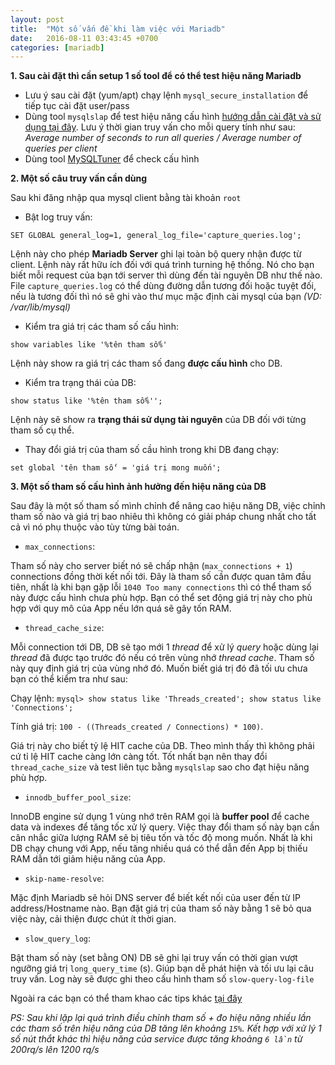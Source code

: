 ```yaml
---
layout: post
title:  "Một số vấn đề khi làm việc với Mariadb"
date:   2016-08-11 03:43:45 +0700
categories: [mariadb]
---
```




**1. Sau cài đặt thì cần setup 1 số tool để có thể test hiệu năng Mariadb** 

* Lưu ý sau cài đặt (yum/apt) chạy lệnh `mysql_secure_installation` để tiếp tục cài đặt user/pass
* Dùng tool `mysqlslap` để test hiệu năng cấu hình 
[hướng dẫn cài đặt và sử dụng tại đây](https://www.digitalocean.com/community/tutorials/how-to-measure-mysql-query-performance-with-mysqlslap).
Lưu ý thời gian truy vấn cho mỗi query tính như sau: _Average number of seconds to run all queries / Average number of queries per client_
* Dùng tool [MySQLTuner](https://github.com/major/MySQLTuner-perl) để check cấu hình

**2. Một số câu truy vấn cần dùng**

Sau khi đăng nhập qua mysql client bằng tài khoản `root`

* Bật log truy vấn: 

`SET GLOBAL general_log=1, general_log_file='capture_queries.log';`

Lệnh này cho phép __Mariadb Server__ ghi lại toàn bộ query nhận được từ client. Lệnh này rất hữu ích đối với quá trình turning hệ thống.
Nó cho bạn biết mỗi request của bạn tới server thì dùng đến tài nguyên DB như thế nào. File `capture_queries.log` có thể dùng đường 
dẫn tương đối hoặc tuyệt đối, nếu là tương đối thì nó sẽ ghi vào thư mục mặc định cài mysql của bạn _(VD: /var/lib/mysql)_ 

* Kiểm tra giá trị các tham số cấu hình:

`show variables like '%tên tham số%'`

Lệnh này show ra giá trị các tham số đang __được cấu hình__ cho DB.

* Kiểm tra trạng thái của DB:

`show status like '%tên tham số%'';`

Lệnh này sẽ show ra __trạng thái sử dụng tài nguyên__ của DB đối với từng tham số cụ thể.

* Thay đổi giá trị của tham số cầu hình trong khi DB đang chạy:

`set global 'tên tham số' = 'giá trị mong muốn';`

**3. Một số tham số cấu hình ảnh hưởng đến hiệu năng của DB**

Sau đây là một số tham số mình chỉnh để nâng cao hiệu năng DB, việc chỉnh tham số nào và giá trị bao nhiêu thì không có giải pháp chung nhất
cho tất cả vì nó phụ thuộc vào tùy từng bài toán.

* `max_connections`:

Tham số này cho server biết nó sẽ chấp nhận (`max_connections + 1`) connections đồng thời kết nối tới.
Đây là tham số cần được quan tâm đầu tiên, nhất là khi bạn gặp lỗi `1040 Too many connections` thì có thể tham số này được cấu hình chưa phù hợp.
Bạn có thể set động giá trị này cho phù hợp với quy mô của App nếu lớn quá sẽ gây tốn RAM.

* `thread_cache_size`:

Mỗi connection tới DB, DB sẽ tạo mới 1 _thread_ để xử lý _query_ hoặc dùng lại _thread_ đã được tạo trước đó nếu có trên vùng nhớ _thread cache_.
Tham số này quy định giá trị của vùng nhớ đó. Muốn biết giá trị đó đã tối ưu chưa bạn có thể kiểm tra như sau:

Chạy lệnh:
`mysql> show status like 'Threads_created'; show status like 'Connections';`

Tính giá trị: `100 - ((Threads_created / Connections) * 100)`. 

Giá trị này cho biết tỷ lệ HIT cache của DB.
Theo mình thấy thì không phải cứ tỉ lệ HIT cache càng lớn càng tốt. Tốt nhất bạn nên thay đổi `thread_cache_size` và test liên tục bằng `mysqlslap`
sao cho đạt hiệu năng phù hợp.

* `innodb_buffer_pool_size`:

InnoDB engine sử dụng 1 vùng nhớ trên RAM gọi là __buffer pool__ để cache data và indexes để tăng tốc xử lý query.
Việc thay đổi tham số này bạn cần cân nhắc giữa lượng RAM sẽ bị tiêu tốn và tốc độ mong muốn. Nhất là khi DB chạy chung với App, nếu tăng 
nhiều quá có thể dẫn đến App bị thiếu RAM dẫn tới giảm hiệu năng của App.


* `skip-name-resolve`:

Mặc định Mariadb sẽ hỏi DNS server để biết kết nối của user đến từ IP address/Hostname nào. Bạn đặt giá trị của tham số này bằng 1 sẽ
bỏ qua việc này, cải thiện được chút ít thời gian.

* `slow_query_log`:

Bật tham số này (set bằng ON) DB sẽ ghi lại truy vấn có thời gian vượt ngưỡng giá trị `long_query_time` (s). Giúp bạn dễ phát hiện và tối ưu lại câu truy vấn.
Log này sẽ được ghi theo cấu hình tham số `slow-query-log-file` 

Ngoài ra các bạn có thể tham khao các tips khác [tại đây](http://www.tecmint.com/mysql-mariadb-performance-tuning-and-optimization/)

_PS:_
_Sau khi lặp lại quá trình điều chỉnh tham số + đo hiệu năng nhiều lần các tham số trên hiệu năng của DB tăng lên khoảng `15%`._
_Kết hợp với xử lý 1 số nút thắt khác thì hiệu năng của service được tăng khoảng `6 lần` từ 200rq/s lên 1200 rq/s_
